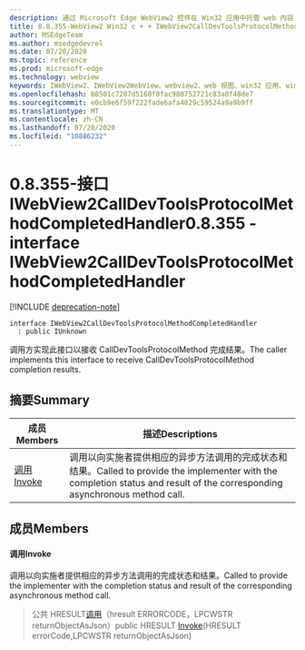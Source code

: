```yaml
---
description: 通过 Microsoft Edge WebView2 控件在 Win32 应用中托管 web 内容
title: 0.8.355-WebView2 Win32 c + + IWebView2CallDevToolsProtocolMethodCompletedHandler
author: MSEdgeTeam
ms.author: msedgedevrel
ms.date: 07/20/2020
ms.topic: reference
ms.prod: microsoft-edge
ms.technology: webview
keywords: IWebView2、IWebView2WebView、webview2、web 视图、win32 应用、win32、edge
ms.openlocfilehash: b8501c7287d5160f0fac980752721c83a0f48de7
ms.sourcegitcommit: e0cb9e6f59f222fade6afa4829c59524a9a9b9ff
ms.translationtype: MT
ms.contentlocale: zh-CN
ms.lasthandoff: 07/20/2020
ms.locfileid: "10886232"
---
```

# <span data-ttu-id="0b77c-104">0.8.355-接口 IWebView2CallDevToolsProtocolMethodCompletedHandler</span><span class="sxs-lookup"><span data-stu-id="0b77c-104">0.8.355 - interface IWebView2CallDevToolsProtocolMethodCompletedHandler</span></span> 

[!INCLUDE [deprecation-note](../../includes/deprecation-note.md)]

```
interface IWebView2CallDevToolsProtocolMethodCompletedHandler
  : public IUnknown
```

<span data-ttu-id="0b77c-105">调用方实现此接口以接收 CallDevToolsProtocolMethod 完成结果。</span><span class="sxs-lookup"><span data-stu-id="0b77c-105">The caller implements this interface to receive CallDevToolsProtocolMethod completion results.</span></span>

## <span data-ttu-id="0b77c-106">摘要</span><span class="sxs-lookup"><span data-stu-id="0b77c-106">Summary</span></span>

 <span data-ttu-id="0b77c-107">成员</span><span class="sxs-lookup"><span data-stu-id="0b77c-107">Members</span></span>                        | <span data-ttu-id="0b77c-108">描述</span><span class="sxs-lookup"><span data-stu-id="0b77c-108">Descriptions</span></span>
--------------------------------|---------------------------------------------
[<span data-ttu-id="0b77c-109">调用</span><span class="sxs-lookup"><span data-stu-id="0b77c-109">Invoke</span></span>](#invoke) | <span data-ttu-id="0b77c-110">调用以向实施者提供相应的异步方法调用的完成状态和结果。</span><span class="sxs-lookup"><span data-stu-id="0b77c-110">Called to provide the implementer with the completion status and result of the corresponding asynchronous method call.</span></span>

## <span data-ttu-id="0b77c-111">成员</span><span class="sxs-lookup"><span data-stu-id="0b77c-111">Members</span></span>

#### <span data-ttu-id="0b77c-112">调用</span><span class="sxs-lookup"><span data-stu-id="0b77c-112">Invoke</span></span> 

<span data-ttu-id="0b77c-113">调用以向实施者提供相应的异步方法调用的完成状态和结果。</span><span class="sxs-lookup"><span data-stu-id="0b77c-113">Called to provide the implementer with the completion status and result of the corresponding asynchronous method call.</span></span>

> <span data-ttu-id="0b77c-114">公共 HRESULT[调用](#invoke)（hresult ERRORCODE，LPCWSTR returnObjectAsJson）</span><span class="sxs-lookup"><span data-stu-id="0b77c-114">public HRESULT [Invoke](#invoke)(HRESULT errorCode,LPCWSTR returnObjectAsJson)</span></span>

